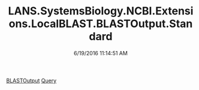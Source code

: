 ﻿---
title: LANS.SystemsBiology.NCBI.Extensions.LocalBLAST.BLASTOutput.Standard
date: 6/19/2016 11:14:51 AM
---

[BLASTOutput](T-LANS.SystemsBiology.NCBI.Extensions.LocalBLAST.BLASTOutput.Standard.BLASTOutput.html)
[Query](T-LANS.SystemsBiology.NCBI.Extensions.LocalBLAST.BLASTOutput.Standard.Query.html)
